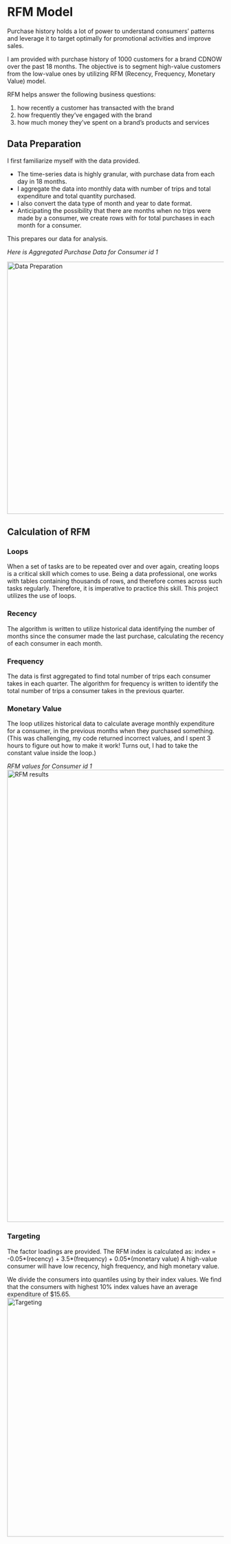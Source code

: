 # RFM Model
Purchase history holds a lot of power to understand consumers’ patterns and leverage it to target optimally for promotional activities and improve sales. 

I am provided with purchase history of 1000 customers for a brand CDNOW over the past 18 months. The objective is to segment high-value customers from the low-value ones by utilizing RFM (Recency, Frequency, Monetary Value) model.

RFM helps answer the following business questions:
1.	how recently a customer has transacted with the brand
2.	how frequently they’ve engaged with the brand
3.	how much money they’ve spent on a brand’s products and services

## Data Preparation

I first familiarize myself with the data provided. 
- The time-series data is highly granular, with purchase data from each day in 18 months. 
- I aggregate the data into monthly data with number of trips and total expenditure and total quantity purchased. 
- I also convert the data type of month and year to date format. 
- Anticipating the possibility that there are months when no trips were made by a consumer, we create rows with for total purchases in each month for a consumer. 

This prepares our data for analysis.

_Here is Aggregated Purchase Data for Consumer id 1_

<img width="586" alt="Data Preparation" src="https://user-images.githubusercontent.com/119455759/211009953-1be7f151-cbaa-4c5a-870b-8b54c5ab0501.png">

## Calculation of RFM

### Loops
When a set of tasks are to be repeated over and over again, creating loops is a critical skill which comes to use. Being a data professional, one works with tables containing thousands of rows, and therefore comes across such tasks regularly. Therefore, it is imperative to practice this skill. This project utilizes the use of loops.

### Recency 
The algorithm is written to utilize historical data identifying the number of months since the consumer made the last purchase, calculating the recency of each consumer in each month. 

### Frequency 
The data is first aggregated to find total number of trips each consumer takes in each quarter. The algorithm for frequency is written to identify the total number of trips a consumer takes in the previous quarter.

### Monetary Value
The loop utilizes historical data to calculate average monthly expenditure for a consumer, in the previous months when they purchased something. (This was challenging, my code returned incorrect values, and I spent 3 hours to figure out how to make it work! Turns out, I had to take the constant value inside the loop.)

_RFM values for Consumer id 1_
<img width="1050" alt="RFM results" src="https://user-images.githubusercontent.com/119455759/211010911-f5d38f0b-4739-48fa-99c3-f56e915f70f9.png">

### Targeting 
The factor loadings are provided. The RFM index is calculated as:
index = -0.05*(recency) + 3.5*(frequency) + 0.05*(monetary value)
A high-value consumer will have low recency, high frequency, and high monetary value. 

We divide the consumers into quantiles using by their index values. We find that the consumers with highest 10% index values have an average expenditure of $15.65.  
<img width="555" alt="Targeting" src="https://user-images.githubusercontent.com/119455759/211011204-41bff7b3-0c5c-4055-9ae2-a37a83e90158.png">
